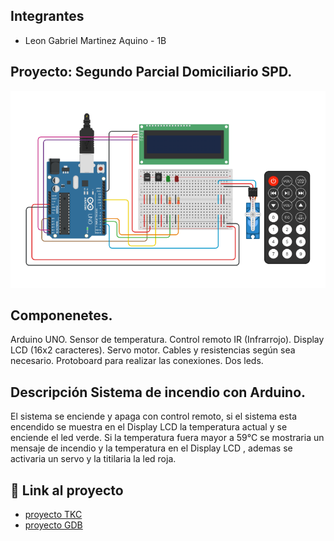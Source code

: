 ## Integrantes 
- Leon Gabriel Martinez Aquino - 1B

## Proyecto: Segundo Parcial Domiciliario SPD.
![Tinkercad](img/t725.png)

## Componenetes.
Arduino UNO.
Sensor de temperatura.
Control remoto IR (Infrarrojo).
Display LCD (16x2 caracteres).
Servo motor.
Cables y resistencias según sea necesario.
Protoboard para realizar las conexiones.
Dos leds.

## Descripción Sistema de incendio con Arduino.
El sistema se enciende y apaga con control remoto, si el sistema esta encendido se muestra en el Display LCD la temperatura actual y se enciende el led verde. 
Si la temperatura fuera mayor a 59°C se mostraria un mensaje de incendio y la temperatura en el Display LCD , ademas se activaria un servo y la titilaria la led roja.


## :robot: Link al proyecto
- [proyecto TKC](https://www.tinkercad.com/things/kLCt6G5Fe29-parcial-domiciliario-2-1b-leon-gabriel-martinez-aquino/editel?sharecode=5TzxzrP_L5w_Xiq5je0ZOPdIxM8QHviStjDdwteeIbE)
- [proyecto GDB](https://onlinegdb.com/CmoRNGELD)




